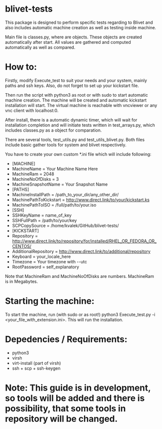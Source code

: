 # blivet-tests

This package is designed to perform specific tests regarding to Blivet and also includes automatic machine creation as well as testing inside machine.

Main file is classes.py, where are objects. These objects are created automatically after start. All values are gathered and computed automatically as well as compared.

# How to:
Firstly, modify Execute_test to suit your needs and your system, mainly paths and ssh keys. Also, do not forget to set up your kickstart file.

Then run the script with python3 as root or with sudo to start automatic machine creation. The machine will be created and automatic kickstart installation will start. The virtual machine is reachable with vncviewer or any vnc client with localhost:0.

After install, there is a automatic dynamic timer, which will wait for installation completion and will initiate tests written in test_arrays.py, which includes classes.py as a object for comparation.

There are several tools, test_utils.py and test_utils_blivet.py. Both files include basic gather tools for system and blivet respectively.

You have to create your own custom \*.ini file which will include following:
* [MACHINE]
* MachineName = Your Machine Name Here
* MachineRam = 2048
* MachineNoOfDisks = 3
* MachineSnapshotName = Your Snapshot Name
* [PATHS]
* MachineInstallPath = /path_to_your_dir/any_other_dir/
* MachinePathToKickstart = http://www.direct.link/to/your/kickstart.ks
* MachinePathToISO = /full/path/to/your.iso
* [SSH]
* SSHKeyName = name_of_key
* SSHFullPath = /path/to/your/key
* SCPCopySource = /home/kvalek/GitHub/blivet-tests/
* [KICKSTART]
* Repository = http://www.direct.link/to/repository/for/installed/RHEL_OR_FEDORA_OR_CENTOS/
* AdditionalRepository = http://www.direct.link/to/additional/repository
* Keyboard = your_locale_here
* Timezone = Your timezone with --utc
* RootPassword = self_explanatory

Note that MachineRam and MachineNoOfDisks are numbers. MachineRam is in Megabytes.

# Starting the machine:
To start the machine, run (with sudo or as root!) python3 Execute_test.py -i <your_file_with_extension.ini>. This will run the installation.

# Depedencies / Requirements:
* python3
* virsh
* virt-install (part of virsh)
* ssh + scp + ssh-keygen

# Note: This guide is in development, so tools will be added and there is possibility, that some tools in repository will be changed.
